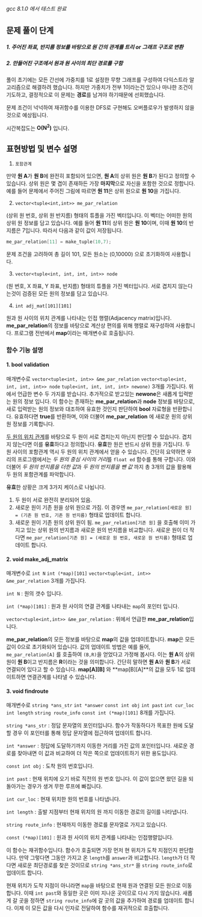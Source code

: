 ###### gcc 8.1.0 에서 테스트 완료

## 문제 풀이 단계

##### 1. 주어진 좌표, 반지름 정보를 바탕으로 원 간의 관계를 트리 or 그래프 구조로 변환

##### 2. 만들어진 구조에서 원과 원 사이의 최단 경로를 구함

풀이 초기에는 모든 간선에 가중치를 1로 설정한 무향 그래프를 구성하여 다익스트라 알고리즘으로 해결하려 했습니다. 하지만 가중치가 전부 1이라는건 있으나 마나한 조건이기도하고, 결정적으로 이 문제는 **경로**를 남겨야 하기때문에 선회했습니다.

문제 조건이 넉넉하여 재귀함수를 이용한 DFS로 구현해도 오버플로우가 발생하지 않을 것으로 예상됩니다.

시간복잡도는 **O(N<sup>2</sup>)** 입니다.

## 표현방법 및 변수 설명

1. `포함관계`

만약 **원 A**가 **원 B**에 완전히 포함되어 있으면, **원 A**의 상위 원은 **원 B**가 된다고 정의할 수 있습니다. 상위 원은 몇 겹이 존재하든 가장 **마지막**으로 자신을 포함한 것으로 정합니다. 예를 들어 문제에서 주어진 그림에 따르면 **원 11**은 상위 원으로 **원 10**을 가집니다.

2. `vector<tuple<int,int>> me_par_relation`

(상위 원 번호, 상위 원 반지름) 형태의 튜플을 가진 벡터입니다. 이 벡터는 어떠한 원의 상위 원 정보를 담고 있습니다. 예를 들어 **원 11**의 상위 원은 **원 10**이며, 이때 **원 10**의 반지름은 7입니다. 따라서 다음과 같이 값이 저장됩니다.

```c++
me_par_relation[11] = make_tuple(10,7);
```

문제 조건을 고려하여 총 길이 101, 모든 원소는 (0,10000) 으로 초기화하여 사용합니다.

3. `vector<tuple<int, int, int, int>> node`

(원 번호, X 좌표, Y 좌표, 반지름) 형태의 튜플을 가진 벡터입니다. 서로 겹치지 않는다는것이 검증된 모든 원의 정보를 담고 있습니다.

4. `int adj_mat[101][101]`

원과 원 사이의 위치 관계를 나타내는 인접 행렬(Adjacency matrix)입니다. **me_par_relation**의 정보를 바탕으로 계산상 편의를 위해 행렬로 재구성하여 사용합니다. 프로그램 전반에서 **map**이라는 매개변수로 호출됩니다.

### 함수 기능 설명

#### 1. **bool validation**

매개변수로 `vector<tuple<int, int>> &me_par_relation` `vector<tuple<int, int, int, int>> node` `tuple<int, int, int, int> newone)` 3개를 가집니다. 위에서 언급한 변수 두 가지를 받습니다. 추가적으로 받고있는 **newone**은 새롭게 입력받는 원의 정보 입니다. 이 함수는 존재하는 **me_par_relation**과 **node** 정보를 바탕으로, 새로 입력받는 원의 정보와 대조하여 유효한 것인지 판단하여 **bool** 자료형을 반환합니다. 유효하다면 **true**를 반환하며, 이와 더불어 **me_par_relation** 에 새로운 원의 상위 원 정보를 기록합니다.

[두 원의 위치 관계](https://doubleroot.in/lessons/circle/relative-postion-of-two-circles/)를 바탕으로 두 원이 서로 겹치는지 아닌지 판단할 수 있습니다. 겹치지 않는다면 이를 **유효**하다고 정의합니다. **유효**한 원은 반드시 상위 원을 가집니다. 두 원 사이의 포함관계 역시 두 원의 위치 관계에서 얻을 수 있습니다. 간단히 요약하면 우리의 프로그램에서는 *두 원의 중심 사이의 거리*를 `float ed` 함수를 통해 구합니다. 이와 더불어 *두 원의 반지름을 더한 값*과 *두 원의 반지름을 뺀 값* 까지 총 3개의 값을 활용해 두 원의 포함관계를 파악합니다.

**유효**한 상황은 크게 3가지 케이스로 나뉩니다.
   1. 두 원이 서로 완전히 분리되어 있음.
   2. 새로운 원이 기존 원을 상위 원으로 가짐. 이 경우엔 `me_par_relation[새로운 원] = (기존 원 번호, 기존 원 반지름)` 형태로 업데이트 합니다.
   3. 새로운 원이 기존 원의 상위 원이 됨. `me_par_relation[기존 원]` 을 호출해 이미 가지고 있는 상위 원의 반지름과 새로운 원의 반지름을 비교합니다. 새로운 원이 더 작다면 `me_par_relation[기존 원] = (새로운 원 번호, 새로운 원 반지름)` 형태로 업데이트 합니다.


#### 2. **void make_adj_matrix**

매개변수로 `int N` `int (*map)[101]` `vector<tuple<int, int>> &me_par_relation` 3개를 가집니다.

`int N` : 원의 갯수 입니다.

`int (*map)[101]` : 원과 원 사이의 연결 관계를 나타내는 `map`의 포인터 입니다.

`vector<tuple<int,int>> &me_par_relation` : 위에서 언급한 **me_par_relation**입니다.

**me_par_relation**의 모든 정보를 바탕으로 **map**의 값을 업데이트합니다. **map**은 모든 값이 0으로 초기화되어 있습니다. 값의 업데이트 방법은 예를 들어, `me_par_relation[A]` 를 호출하여 `(B,R)`을 얻었다고 가정해 봅시다. 이는 **원 A**의 상위 원이 **원 B**이고 반지름은 **R**이라는 것을 의미합니다. 간단히 말하면 **원 A**와 **원 B**가 서로 연결되어 있다고 할 수 있습니다. **map[A][B]** 와 **map[B][A]**의 값을 모두 1로 업데이트하면 연결관계를 나타낼 수 있습니다.

#### 3. **void findroute**

매개변수로 `string *ans_str` `int *answer` `const int obj` `int past` `int cur_loc` `int length` `string route_info` `const int (*map)[101]` 8개를 가집니다.

`string *ans_str` : 정답 문자열의 포인터입니다. 함수가 작동하다가 목표한 원에 도달할 경우 이 포인터를 통해 정답 문자열에 접근하여 업데이트 합니다.

`int *answer` : 정답에 도달하기까지 이동한 거리를 가진 값의 포인터입니다. 새로운 경로를 찾아내면 이 값과 비교하여 더 작은 쪽으로 업데이트하기 위한 용도입니다.

`const int obj` : 도착 원의 번호입니다.

`int past` : 현재 위치에 오기 바로 직전의 원 번호 입니다. 이 값이 없으면 왔던 길을 되돌아가는 경우가 생겨 무한 루프에 빠집니다.

`int cur_loc` : 현재 위치한 원의 번호를 나타냅니다.

`int length` : 출발 지점부터 현재 위치의 원 까지 이동한 경로의 길이를 나타냅니다.

`string route_info` : 현재까지 이동한 경로를 문자열로 가지고 있습니다.

`const (*map)[101]` : 원과 원 사이의 위치 관계를 나타내는 인접행렬입니다.

이 함수는 재귀함수입니다. 함수가 호출되면 가장 먼저 현 위치가 도착 지점인지 판단합니다. 만약 그렇다면 그동안 가지고 온 `length`를 `answer`과 비교합니다. `length`가 더 작다면 새로운 최단경로를 찾은 것이므로 `string *ans_str*` 을 `string route_info`로 업데이트 합니다.

현재 위치가 도착 지점이 아니라면 `map`을 바탕으로 현재 원과 연결된 모든 원으로 이동합니다. 이때 `int past`와 동일한 곳은 이미 지나온 곳이므로 다시 가지 않습니다.  새롭게 갈 곳을 정하면 `string route_info`에 갈 곳의 값을 추가하여 경로를 업데이트 합니다. 이제 이 모든 값을 다시 인자로 전달하여 함수를 재귀적으로 호출합니다.
